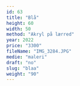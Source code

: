 ```yaml
---
id: 63
title: "Blå"
height: 60
width: 50
method: "Akryl på lærred"
year: 2022
price: "3300"
fileName: "IMG_3284.JPG"
medie: "maleri"
draft: "no"
slug: "blaa"
weight: "90"
---
```

